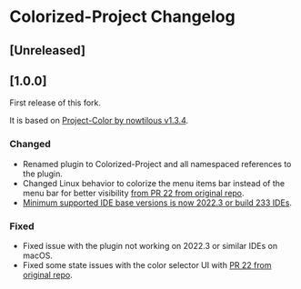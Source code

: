 <!-- Keep a Changelog guide -> https://keepachangelog.com -->

# Colorized-Project Changelog

## [Unreleased]

## [1.0.0]

First release of this fork.

It is based on [Project-Color by nowtilous v1.3.4](https://github.com/nowtilous/Project-Color).

### Changed

- Renamed plugin to Colorized-Project and all namespaced references to the plugin.
- Changed Linux behavior to colorize the menu items bar instead of the menu bar for better visibility [from PR 22 from original repo](https://github.com/nowtilous/Project-Color/pull/22).
- [Minimum supported IDE base versions is now 2022.3 or build 233 IDEs](https://plugins.jetbrains.com/docs/intellij/build-number-ranges.html#intellij-platform-based-products-of-recent-ide-versions). 

### Fixed

- Fixed issue with the plugin not working on 2022.3 or similar IDEs on macOS.
- Fixed some state issues with the color selector UI with [PR 22 from original repo](https://github.com/nowtilous/Project-Color/pull/22). 

